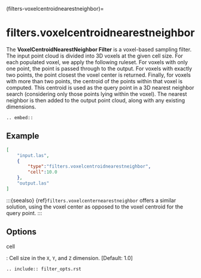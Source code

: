 (filters-voxelcentroidnearestneighbor)=

# filters.voxelcentroidnearestneighbor

The **VoxelCentroidNearestNeighbor Filter** is a voxel-based sampling filter.
The input point cloud is divided into 3D voxels at the given cell size. For
each populated voxel, we apply the following ruleset. For voxels with only one
point, the point is passed through to the output. For voxels with exactly two
points, the point closest the voxel center is returned. Finally, for voxels
with more than two points, the centroid of the points within that voxel is
computed. This centroid is used as the query point in a 3D nearest neighbor
search (considering only those points lying within the voxel). The nearest
neighbor is then added to the output point cloud, along with any existing
dimensions.

```{eval-rst}
.. embed::
```

## Example

```json
[
    "input.las",
    {
        "type":"filters.voxelcentroidnearestneighbor",
        "cell":10.0
    },
    "output.las"
]
```

:::{seealso}
{ref}`filters.voxelcenternearestneighbor` offers a similar solution, using
the voxel center as opposed to the voxel centroid for the query point.
:::

## Options

cell

: Cell size in the `X`, `Y`, and `Z` dimension. \[Default: 1.0\]

```{eval-rst}
.. include:: filter_opts.rst
```
